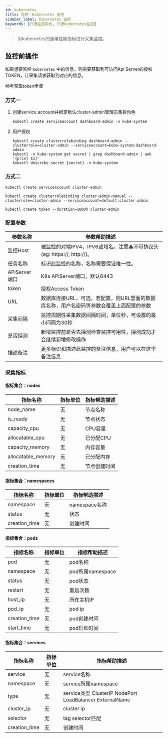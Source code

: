 ```yaml
---
id: kubernetes
title: 监控：Kubernetes 监控      
sidebar_label: Kubernetes 监控
keywords: [开源监控系统, 开源Kubernetes监控]
---
```


> 对kubernetes的通用性能指标进行采集监控。

## 监控前操作

如果想要监控 `Kubernetes` 中的信息，则需要获取到可访问Api Server的授权TOKEN，让采集请求获取到对应的信息。

参考获取token步骤

### 方式一

1. 创建service account并绑定默认cluster-admin管理员集群角色

    ```kubectl create serviceaccount dashboard-admin -n kube-system```

2. 用户授权

    ```shell
    kubectl create clusterrolebinding dashboard-admin --clusterrole=cluster-admin --serviceaccount=kube-system:dashboard-admin
    kubectl -n kube-system get secret | grep dashboard-admin | awk '{print $1}'
    kubectl describe secret {secret} -n kube-system
    ```

### 方式二

```
kubectl create serviceaccount cluster-admin

kubectl create clusterrolebinding cluster-admin-manual --clusterrole=cluster-admin --serviceaccount=default:cluster-admin

kubectl create token --duration=1000h cluster-admin

```

### 配置参数

|    参数名称     |                        参数帮助描述                        |
|-------------|------------------------------------------------------|
| 监控Host      | 被监控的对端IPV4，IPV6或域名。注意⚠️不带协议头(eg: https://, http://)。 |
| 任务名称        | 标识此监控的名称，名称需要保证唯一性。                                  |
| APiServer端口 | K8s APiServer端口，默认6443                               |
| token       | 授权Access Token                                       |
| URL         | 数据库连接URL，可选，若配置，则URL里面的数据库名称，用户名密码等参数会覆盖上面配置的参数      |
| 采集间隔        | 监控周期性采集数据间隔时间，单位秒，可设置的最小间隔为30秒                       |
| 是否探测        | 新增监控前是否先探测检查监控可用性，探测成功才会继续新增修改操作                     |
| 描述备注        | 更多标识和描述此监控的备注信息，用户可以在这里备注信息                          |

### 采集指标

#### 指标集合：nodes

|        指标名称        | 指标单位 | 指标帮助描述 |
|--------------------|------|--------|
| node_name          | 无    | 节点名称   |
| is_ready           | 无    | 节点状态   |
| capacity_cpu       | 无    | CPU容量  |
| allocatable_cpu    | 无    | 已分配CPU |
| capacity_memory    | 无    | 内存容量   |
| allocatable_memory | 无    | 已分配内存  |
| creation_time      | 无    | 节点创建时间 |

#### 指标集合：namespaces

|     指标名称      | 指标单位 |   指标帮助描述    |
|---------------|------|-------------|
| namespace     | 无    | namespace名称 |
| status        | 无    | 状态          |
| creation_time | 无    | 创建时间        |

#### 指标集合：pods

|     指标名称      | 指标单位 |     指标帮助描述     |
|---------------|------|----------------|
| pod           | 无    | pod名称          |
| namespace     | 无    | pod所属namespace |
| status        | 无    | pod状态          |
| restart       | 无    | 重启次数           |
| host_ip       | 无    | 所在主机IP         |
| pod_ip        | 无    | pod ip         |
| creation_time | 无    | pod创建时间        |
| start_time    | 无    | pod启动时间        |

#### 指标集合：services

|     指标名称      | 指标单位 |                         指标帮助描述                         |
|---------------|------|--------------------------------------------------------|
| service       | 无    | service名称                                              |
| namespace     | 无    | service所属namespace                                     |
| type          | 无    | service类型 ClusterIP NodePort LoadBalancer ExternalName |
| cluster_ip    | 无    | cluster ip                                             |
| selector      | 无    | tag selector匹配                                         |
| creation_time | 无    | 创建时间                                                   |
